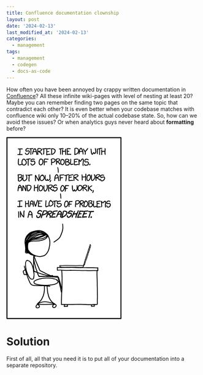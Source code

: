 ```yaml
---
title: Confluence documentation clownship
layout: post
date: '2024-02-13'
last_modified_at: '2024-02-13'
categories:
  - management
tags:
  - management
  - codegen
  - docs-as-code
---
```


How often you have been annoyed by crappy written documentation
in [Confluence](https://www.atlassian.com/software/confluence)?
All these infinite wiki-pages with level of nesting at least 20?
Maybe you can remember finding two pages on the same topic that contradict each other?
It is even better when your codebase matches with confluence wiki only 10–20%
of the actual codebase state.
So, how can we avoid these issues?
Or when analytics guys never heard about **formatting** before? 

<img width="300" title="Productivity" alt="Productivity" src="/assets/images/making_progress_2x.png">

# Solution

First of all, all that you need it is to put all of your documentation into a separate repository.

